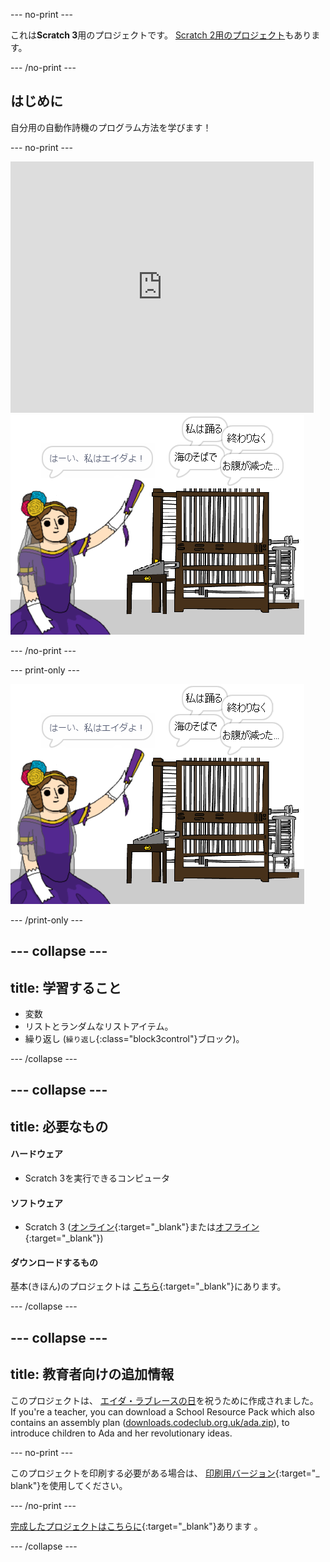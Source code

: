 \--- no-print \---

これは**Scratch 3**用のプロジェクトです。 [Scratch 2用のプロジェクト](https://projects.raspberrypi.org/en/projects/poetry-generator-scratch2)もあります。

\--- /no-print \---

## はじめに

自分用の自動作詩機のプログラム方法を学びます！

\--- no-print \---

<div class="scratch-preview">
  <iframe allowtransparency="true" width="485" height="402" src="https://scratch.mit.edu/projects/embed/77844926/?autostart=false" frameborder="0" scrolling="no"></iframe>
  <img src="images/poetry-final.png">
</div>

\--- /no-print \---

\--- print-only \---

![ゲームのスクリーンショット](images/poetry-final.png)

\--- /print-only \---

## \--- collapse \---

## title: 学習すること

+ 変数
+ リストとランダムなリストアイテム。
+ 繰り返し (`繰り返し`{:class="block3control"}ブロック)。

\--- /collapse \---

## \--- collapse \---

## title: 必要なもの

#### ハードウェア

+ Scratch 3を実行できるコンピュータ

#### ソフトウェア

+ Scratch 3 ([オンライン](https://rpf.io/scratchon){:target="_blank"}または[オフライン](https://rpf.io/scratchoff){:target="_blank"})

#### ダウンロードするもの

基本(きほん)のプロジェクトは [こちら](https://rpf.io/p/ja-JP/poetry-generator-go){:target="_blank"}にあります。

\--- /collapse \---

## \--- collapse \---

## title: 教育者向けの追加情報

このプロジェクトは、 [エイダ・ラブレースの日](https://findingada.com)を祝うために作成されました。 If you're a teacher, you can download a School Resource Pack which also contains an assembly plan ([downloads.codeclub.org.uk/ada.zip](https://downloads.codeclub.org.uk/ada.zip)), to introduce children to Ada and her revolutionary ideas.

\--- no-print \---

このプロジェクトを印刷する必要がある場合は、 [印刷用バージョン](https://projects.raspberrypi.org/en/projects/poetry-generator/print){:target="_ blank"}を使用してください。

\--- /no-print \---

[完成したプロジェクトはこちらに](https://rpf.io/p/ja-JP/poetry-generator-get){:target="_blank"}あります 。

\--- /collapse \---